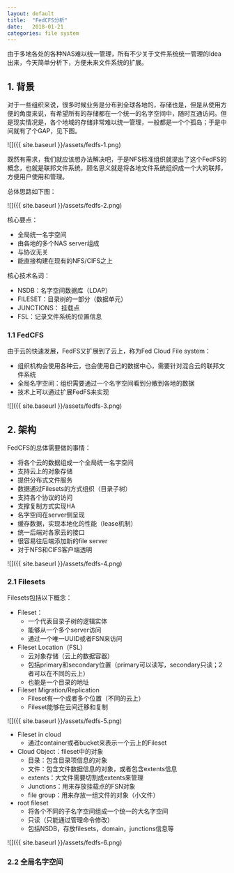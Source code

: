 ```yaml
---
layout: default
title:  "FedCFS分析"
date:   2018-01-21
categories: file system
---
```


由于多地各处的各种NAS难以统一管理，所有不少关于文件系统统一管理的Idea出来，今天简单分析下，方便未来文件系统的扩展。

## 1. 背景

对于一些组织来说，很多时候业务是分布到全球各地的，存储也是，但是从使用方便的角度来说，有希望所有的存储都在一个统一的名字空间中，随时互通访问。但是现实情况是，各个地域的存储非常难以统一管理，一般都是一个个孤岛；于是中间就有了个GAP，见下图。

![]({{ site.baseurl }}/assets/fedfs-1.png)

既然有需求，我们就应该想办法解决吧，于是NFS标准组织就提出了这个FedFS的概念，也就是联邦文件系统，顾名思义就是将各地文件系统组织成一个大的联邦，方便用户使用和管理。

总体思路如下图：

![]({{ site.baseurl }}/assets/fedfs-2.png)

核心要点：

- 全局统一名字空间
- 由各地的多个NAS server组成
- 与协议无关
- 能直接构建在现有的NFS/CIFS之上

核心技术名词：

- NSDB：名字空间数据库（LDAP）
- FILESET：目录树的一部分（数据单元）
- JUNCTIONS： 挂载点
- FSL：记录文件系统的位置信息

### 1.1 FedCFS
由于云的快速发展，FedFS又扩展到了云上，称为Fed Cloud File system：

- 组织机构会使用各种云，也会使用自己的数据中心，需要针对混合云的联邦文件系统
- 全局名字空间：组织需要通过一个名字空间看到分散到各地的数据
- 技术上可以通过扩展FedFS来实现

![]({{ site.baseurl }}/assets/fedfs-3.png)

## 2. 架构

FedCFS的总体需要做的事情：

- 将各个云的数据组成一个全局统一名字空间
- 支持云上的对象存储
- 提供分布式文件服务
- 数据通过Filesets的方式组织（目录子树）
- 支持各个协议的访问
- 支撑复制方式实现HA
- 名字空间在server侧呈现
- 缓存数据，实现本地化的性能（lease机制）
- 统一后端对各家云的接口
- 很容易往后端添加新的file server
- 对于NFS和CIFS客户端透明

![]({{ site.baseurl }}/assets/fedfs-4.png)

### 2.1 Filesets

Filesets包括以下概念：

- Fileset：
  - 一个代表目录子树的逻辑实体
  - 能够从一个多个server访问
  - 通过一个唯一UUID或者FSN来访问
- Fileset Location（FSL）
  - 云对象存储（云上的数据容器）
  - 包括primary和secondary位置（primary可以读写，secondary只读；2者可以在不同的云上）
  - 也能是一个目录的地址
- Fileset Migration/Replication
  - Fileset有一个或者多个位置（不同的云上）
  - Fileset能够在云间迁移和复制

![]({{ site.baseurl }}/assets/fedfs-5.png)

- Fileset in cloud
  - 通过container或者bucket来表示一个云上的Fileset
- Cloud Object：fileset中的对象
  - 目录：包含目录项信息的对象
  - 文件：包含文件数据信息的对象，或者包含extents信息
  - extents：大文件需要切割成extents来管理
  - Junctions：用来存放挂载点的FSN对象
  - file group：用来存放一组文件的对象（小文件）
- root fileset
  - 将各个不同的子名字空间组成一个统一的大名字空间
  - 只读（只能通过管理命令修改）
  - 包括NSDB，存放filesets，domain，junctions信息等

![]({{ site.baseurl }}/assets/fedfs-6.png)

### 2.2 全局名字空间